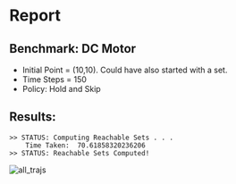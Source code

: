 # Report

## Benchmark: DC Motor

* Initial Point = (10,10). Could have also started with a set.
* Time Steps = 150
* Policy: Hold and Skip

## Results:

```shell
>> STATUS: Computing Reachable Sets . . .
	Time Taken:  70.61858320236206
>> STATUS: Reachable Sets Computed!
```

![all_trajs](https://github.com/bineet-coderep/Jittery-Scheduler/blob/ULSBased/output/HoldSkip/all_trajectoriesgif.gif)

